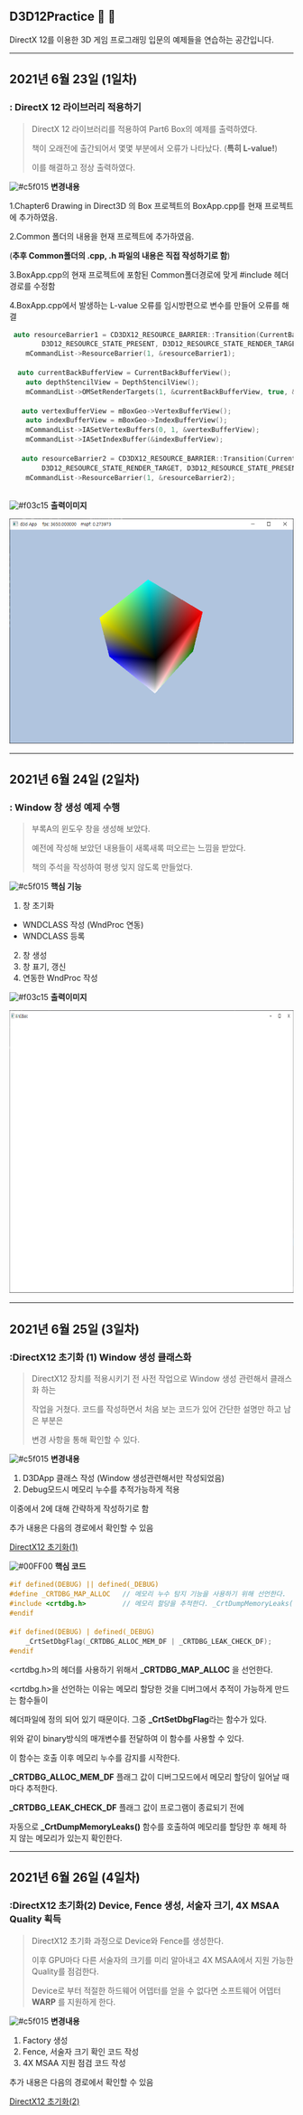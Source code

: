 ## D3D12Practice :rocket: :metal: 
DirectX 12를 이용한 3D 게임 프로그래밍 입문의 예제들을 연습하는 공간입니다.

--------------------------------------------------------------------------------
## 2021년 6월 23일 (1일차)

### : DirectX 12 라이브러리 적용하기


> DirectX 12 라이브러리를 적용하여 Part6 Box의 예제를 출력하였다. 
> 
> 책이 오래전에 출간되어서 몇몇 부분에서 오류가 나타났다. (**특히 L-value!**) 
> 
> 이를 해결하고 정상 출력하였다. 


![#c5f015](https://via.placeholder.com/15/c5f015/000000?text=+) **변경내용** 

1.Chapter6 Drawing in Direct3D 의 Box 프로젝트의 BoxApp.cpp를 현재 프로젝트에 추가하였음. 

2.Common 폴더의 내용을 현재 프로젝트에 추가하였음. 

(**추후 Common폴더의 .cpp, .h 파일의 내용은 직접 작성하기로 함**) 

3.BoxApp.cpp의 현재 프로젝트에 포함된 Common폴더경로에 맞게 #include 헤더경로를 수정함 

4.BoxApp.cpp에서 발생하는 L-value 오류를 임시방편으로 변수를 만들어 오류를 해결 

```c++ 
 auto resourceBarrier1 = CD3DX12_RESOURCE_BARRIER::Transition(CurrentBackBuffer(), 
        D3D12_RESOURCE_STATE_PRESENT, D3D12_RESOURCE_STATE_RENDER_TARGET); 
	mCommandList->ResourceBarrier(1, &resourceBarrier1); 
  
  auto currentBackBufferView = CurrentBackBufferView(); 
    auto depthStencilView = DepthStencilView(); 
	mCommandList->OMSetRenderTargets(1, &currentBackBufferView, true, &depthStencilView); 
  
   auto vertexBufferView = mBoxGeo->VertexBufferView(); 
    auto indexBufferView = mBoxGeo->IndexBufferView(); 
	mCommandList->IASetVertexBuffers(0, 1, &vertexBufferView); 
	mCommandList->IASetIndexBuffer(&indexBufferView); 

   auto resourceBarrier2 = CD3DX12_RESOURCE_BARRIER::Transition(CurrentBackBuffer(), 
        D3D12_RESOURCE_STATE_RENDER_TARGET, D3D12_RESOURCE_STATE_PRESENT); 
	mCommandList->ResourceBarrier(1, &resourceBarrier2); 
  
```

![#f03c15](https://via.placeholder.com/15/f03c15/000000?text=+)  **출력이미지** 

<img src="OutputImage/directx12_2021_6_23_output1.PNG"> 

--------------------------------------------------------------------------------
## 2021년 6월 24일 (2일차)

### : Window 창 생성 예제 수행

> 부록A의 윈도우 창을 생성해 보았다.
>
> 예전에 작성해 보았던 내용들이 새록새록 떠오르는 느낌을 받았다.
> 
> 책의 주석을 작성하여 평생 잊지 않도록 만들었다.

![#c5f015](https://via.placeholder.com/15/c5f015/000000?text=+) **핵심 기능**
1. 창 초기화
 * WNDCLASS 작성 (WndProc 연동)
 * WNDCLASS 등록
2. 창 생성
3. 창 표기, 갱신
4. 연동한 WndProc 작성


![#f03c15](https://via.placeholder.com/15/f03c15/000000?text=+)  **출력이미지** 

<img src="OutputImage/directx12_2021_6_24_output1.PNG" width ="1000" height = "500"> 

--------------------------------------------------------------------------------
## 2021년 6월 25일 (3일차)

### :DirectX12 초기화 (1) Window 생성 클래스화

> DirectX12 장치를 적용시키기 전 사전 작업으로 Window 생성 관련해서 클래스화 하는
> 
> 작업을 거쳤다. 코드를 작성하면서 처음 보는 코드가 있어 간단한 설명만 하고 남은 부분은
> 
> 변경 사항을 통해 확인할 수 있다.

![#c5f015](https://via.placeholder.com/15/c5f015/000000?text=+) **변경내용** 

1. D3DApp 클래스 작성 (Window 생성관련해서만 작성되었음)
2. Debug모드시 메모리 누수를 추적가능하게 적용

이중에서 2에 대해 간략하게 작성하기로 함

추가 내용은 다음의 경로에서 확인할 수 있음

[DirectX12 초기화(1)](https://iorez.github.io/Categori/DirectX12/DirectX12Beginner/DirectX12%20Init(1).html)

![#00FF00](https://via.placeholder.com/15/00FF00/000000?text=+) **핵심 코드**

```c++
#if defined(DEBUG) || defined(_DEBUG)
#define _CRTDBG_MAP_ALLOC	// 메모리 누수 탐지 기능을 사용하기 위해 선언한다.
#include <crtdbg.h>			// 메모리 할당을 추적한다. _CrtDumpMemoryLeaks(), _CrtSetDbgFlag()
#endif

#if defined(DEBUG) | defined(_DEBUG)
	_CrtSetDbgFlag(_CRTDBG_ALLOC_MEM_DF | _CRTDBG_LEAK_CHECK_DF);
#endif

```

<crtdbg.h>의 헤더를 사용하기 위해서 **_CRTDBG_MAP_ALLOC** 을 선언한다.

<crtdbg.h>을 선언하는 이유는 메모리 할당한 것을 디버그에서 추적이 가능하게 만드는 함수들이

헤더파일에 정의 되어 있기 때문이다. 그중 **_CrtSetDbgFlag**라는 함수가 있다.

위와 같이 binary방식의 매개변수를 전달하여 이 함수를 사용할 수 있다.

이 함수는 호출 이후 메모리 누수를 감지를 시작한다. 

**_CRTDBG_ALLOC_MEM_DF** 플래그 값이 디버그모드에서 메모리 할당이 일어날 때 마다 추적한다.

**_CRTDBG_LEAK_CHECK_DF** 플래그 값이 프로그램이 종료되기 전에 

자동으로 **_CrtDumpMemoryLeaks()** 함수를 호출하여 메모리를 할당한 후 해제 하지 않는 메모리가 있는지 확인한다.

--------------------------------------------------------------------------------
## 2021년 6월 26일 (4일차)
### :DirectX12 초기화(2) Device, Fence 생성, 서술자 크기, 4X MSAA Quality 획득

> DirectX12 초기화 과정으로 Device와 Fence를 생성한다. 
> 
> 이후 GPU마다 다른 서술자의 크기를 미리 알아내고 4X MSAA에서 지원 가능한 Quality를 점검한다.
> 
> Device로 부터 적절한 하드웨어 어뎁터를 얻을 수 없다면 소프트웨어 어뎁터 **WARP** 를 지원하게 한다. 

![#c5f015](https://via.placeholder.com/15/c5f015/000000?text=+) **변경내용**

1. Factory 생성
2. Fence, 서술자 크기 확인 코드 작성
3. 4X MSAA 지원 점검 코드 작성

추가 내용은 다음의 경로에서 확인할 수 있음

[DirectX12 초기화(2)](https://iorez.github.io/Categori/DirectX12/DirectX12Beginner/DirectX12%20Init(2).html) 
